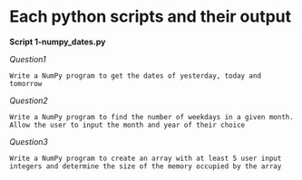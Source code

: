 # Each python scripts and their output


**Script 1-numpy_dates.py** 

*Question1*

```Write a NumPy program to get the dates of yesterday, today and tomorrow```


*Question2*

```Write a NumPy program to find the number of weekdays in a given month. Allow the user to input the month and year of their choice```



*Question3*

```Write a NumPy program to create an array with at least 5 user input integers and determine the size of the memory occupied by the array```





